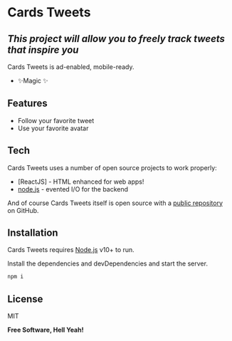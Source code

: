 # Cards Tweets

## _This project will allow you to freely track tweets that inspire you_

Cards Tweets is ad-enabled, mobile-ready.

- ✨Magic ✨

## Features

- Follow your favorite tweet
- Use your favorite avatar

## Tech

Cards Tweets uses a number of open source projects to work properly:

- [ReactJS] - HTML enhanced for web apps!
- [node.js] - evented I/O for the backend

And of course Cards Tweets itself is open source with a [public repository][dill]
on GitHub.

## Installation

Cards Tweets requires [Node.js](https://nodejs.org/) v10+ to run.

Install the dependencies and devDependencies and start the server.

```sh
npm i
```

## License

MIT

**Free Software, Hell Yeah!**

[//]: # "These are reference links used in the body of this note and get stripped out when the markdown processor does its job. There is no need to format nicely because it shouldn't be seen. Thanks SO - http://stackoverflow.com/questions/4823468/store-comments-in-markdown-syntax"
[dill]: https://github.com/Drimak-Stepan/cards-tweets
[git-repo-url]: https://github.com/Drimak-Stepan/cards-tweets.git
[node.js]: http://nodejs.org
